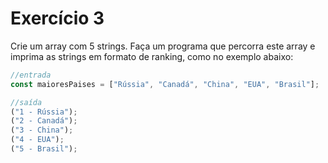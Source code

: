 # Exercício 3

Crie um array com 5 strings. Faça um programa que percorra este array e imprima as strings em formato de ranking, como no exemplo abaixo:

```jsx
//entrada
const maioresPaises = ["Rússia", "Canadá", "China", "EUA", "Brasil"];

//saída
("1 - Rússia");
("2 - Canadá");
("3 - China");
("4 - EUA");
("5 - Brasil");
```
